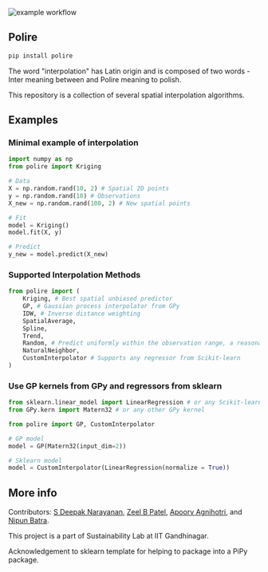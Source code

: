 ![example workflow](https://github.com/patel-zeel/polire/actions/workflows/python-package.yml/badge.svg)


## Polire

```python
pip install polire
```


The word "interpolation" has Latin origin and is composed of two words - Inter meaning between and Polire meaning to polish.

This repository is a collection of several spatial interpolation algorithms. 

## Examples
### Minimal example of interpolation
```python
import numpy as np
from polire import Kriging

# Data
X = np.random.rand(10, 2) # Spatial 2D points
y = np.random.rand(10) # Observations
X_new = np.random.rand(100, 2) # New spatial points

# Fit
model = Kriging()
model.fit(X, y)

# Predict
y_new = model.predict(X_new)
```

### Supported Interpolation Methods
```python
from polire import (
    Kriging, # Best spatial unbiased predictor
    GP, # Gaussian process interpolator from GPy
    IDW, # Inverse distance weighting
    SpatialAverage,
    Spline,
    Trend,
    Random, # Predict uniformly within the observation range, a reasonable baseline
    NaturalNeighbor,
    CustomInterpolator # Supports any regressor from Scikit-learn
)
```

### Use GP kernels from GPy and regressors from sklearn
```python
from sklearn.linear_model import LinearRegression # or any Scikit-learn regressor
from GPy.kern import Matern32 # or any other GPy kernel

from polire import GP, CustomInterpolator

# GP model
model = GP(Matern32(input_dim=2))

# Sklearn model
model = CustomInterpolator(LinearRegression(normalize = True))
```

## More info

Contributors:  [S Deepak Narayanan](https://github.com/sdeepaknarayanan), [Zeel B Patel](https://github.com/patel-zeel), [Apoorv Agnihotri](https://github.com/apoorvagnihotri), and [Nipun Batra](https://github.com/nipunbatra).

This project is a part of Sustainability Lab at IIT Gandhinagar.

Acknowledgement to sklearn template for helping to package into a PiPy package.


